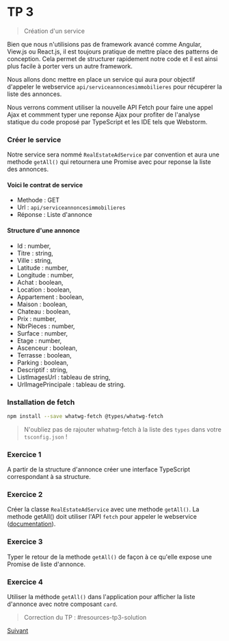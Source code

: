 # TP 3 
> Création d'un service

Bien que nous n'utilisions pas de framework avancé comme Angular, View.js ou React.js, il est toujours pratique de mettre place
des patterns de conception. Cela permet de structurer rapidement notre code et il est ainsi plus facile à porter vers un autre
framework.

Nous allons donc mettre en place un service qui aura pour objectif d'appeler le webservice `api/serviceannoncesimmobilieres`
pour récupérer la liste des annonces.

Nous verrons comment utiliser la nouvelle API Fetch pour faire une appel Ajax et commment typer une reponse Ajax pour profiter
de l'analyse statique du code proposé par TypeScript et les IDE tels que Webstorm.

### Créer le service

Notre service sera nommé `RealEstateAdService` par convention et aura une methode `getAll()` qui retournera une Promise 
avec pour reponse la liste des annonces.

#### Voici le contrat de service

* Methode : GET
* Url : `api/serviceannoncesimmobilieres`
* Réponse : Liste d'annonce

#### Structure d'une annonce

* Id : number,
* Titre : string,
* Ville : string,
* Latitude : number,
* Longitude : number,
* Achat : boolean,
* Location : boolean,
* Appartement : boolean,
* Maison : boolean,
* Chateau : boolean,
* Prix : number,
* NbrPieces : number,
* Surface : number,
* Etage : number,
* Ascenceur : boolean,
* Terrasse : boolean,
* Parking : boolean,
* Descriptif : string,
* ListImagesUrl : tableau de string,
* UrlImagePrincipale : tableau de string.

### Installation de fetch

```bash
npm install --save whatwg-fetch @types/whatwg-fetch 
```

> N'oubliez pas de rajouter whatwg-fetch à la liste des `types` dans votre `tsconfig.json` ! 

### Exercice 1

A partir de la structure d'annonce créer une interface TypeScript correspondant à sa structure.

### Exercice 2

Créer la classe `RealEstateAdService` avec une methode `getAll()`. La methode getAll() doit utiliser l'API
`fetch` pour appeler le webservice ([documentation](https://developer.mozilla.org/fr/docs/Web/API/Fetch_API/Using_Fetch)).

### Exercice 3

Typer le retour de la methode `getAll()` de façon à ce qu'elle expose une Promise de liste d'annonce.

### Exercice 4

Utiliser la méthode `getAll()` dans l'application pour afficher la liste d'annonce avec notre composant `card`.

> Correction du TP  : #resources-tp3-solution

[Suivant](tp4-decorator.md)
